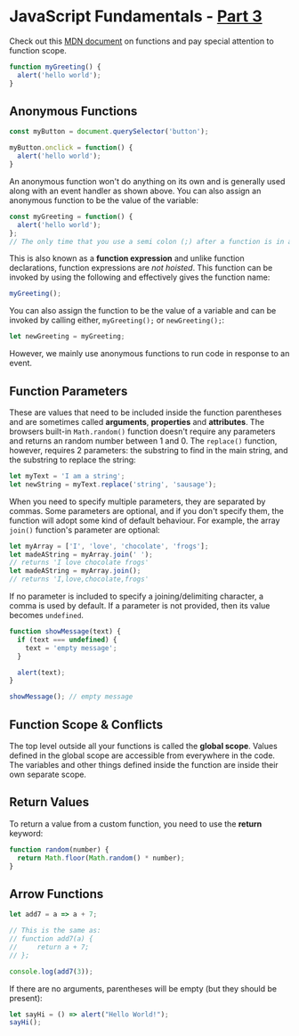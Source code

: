 # JavaScript Fundamentals - [Part 3](https://www.theodinproject.com/courses/foundations/lessons/fundamentals-part-3) 

Check out this [MDN document](https://developer.mozilla.org/en-US/docs/Learn/JavaScript/Building_blocks/Functions) on functions and pay special attention to function scope.
```js
function myGreeting() {
  alert('hello world');
}
```

## Anonymous Functions
```js
const myButton = document.querySelector('button');

myButton.onclick = function() {
  alert('hello world');
}
```
An anonymous function won't do anything on its own and is generally used along with an event handler as shown above. You can also assign an anonymous function to be the value of the variable:
```js
const myGreeting = function() {
  alert('hello world');
};
// The only time that you use a semi colon (;) after a function is in a function expression
```
This is also known as a **function expression** and unlike function declarations, function expressions are _not hoisted_. This function can be invoked by using the following and effectively gives the function name:
```js
myGreeting();
```
You can also assign the function to be the value of a variable and can be invoked by calling either, `myGreeting();` or `newGreeting();`:
```js
let newGreeting = myGreeting;
```
However, we mainly use anonymous functions to run code in response to an event.

## Function Parameters
These are values that need to be included inside the function parentheses and are sometimes called **arguments**, **properties** and **attributes**.
The browsers built-in `Math.random()` function doesn't require any parameters and returns an random number between 1 and 0.
The `replace()` function, however, requires 2 parameters: the substring to find in the main string, and the substring to replace the string:
```js
let myText = 'I am a string';
let newString = myText.replace('string', 'sausage');
```
When you need to specify multiple parameters, they are separated by commas. Some parameters are optional, and if you don't specify them, the function will adopt some kind of default behaviour. For example, the array `join()` function's parameter are optional:
```js
let myArray = ['I', 'love', 'chocolate', 'frogs'];
let madeAString = myArray.join(' ');
// returns 'I love chocolate frogs'
let madeAString = myArray.join();
// returns 'I,love,chocolate,frogs'
```
If no parameter is included to specify a joining/delimiting character, a comma is used by default. If a parameter is not provided, then its value becomes `undefined`.
```js
function showMessage(text) {
  if (text === undefined) {
    text = 'empty message';
  }

  alert(text);
}

showMessage(); // empty message
```

## Function Scope & Conflicts
The top level outside all your functions is called the **global scope**. Values defined in the global scope are accessible from everywhere in the code. The variables and other things defined inside the function are inside their own separate scope.

## Return Values
To return a value from a custom function, you need to use the **return** keyword:
```js
function random(number) {
  return Math.floor(Math.random() * number);
}
```
## Arrow Functions
```js
let add7 = a => a + 7;

// This is the same as:
// function add7(a) {
//     return a + 7;
// };

console.log(add7(3));
```
If there are no arguments, parentheses will be empty (but they should be present):
```js
let sayHi = () => alert("Hello World!");
sayHi();
```
